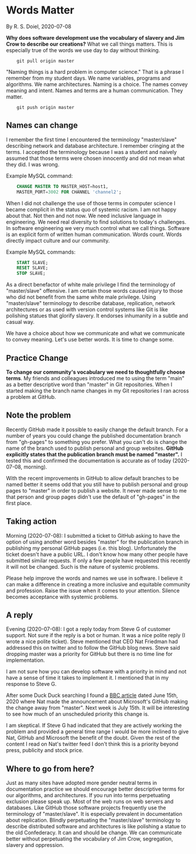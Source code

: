 
# Words Matter

By R. S. Doiel, 2020-07-08

**Why does software development use the vocabulary of slavery and
Jim Crow to describe our creations?** What we call things matters.
This is especially true of the words we use day to day without thinking.

```shell
    git pull origin master
```

"Naming things is a hard problem in computer science." That is
a phrase I remember from my student days. We name variables,
programs and algorithms. We name architectures. Naming is a choice.
The names convey meaning and intent. Names and terms are a human
communication. They matter.

```shell
    git push origin master
```


## Names can change

I remember the first time I encountered the terminology "master/slave"
describing network and database architecture. I remember cringing at
the terms. I accepted the terminology because I was a student and
naively assumed that those terms were chosen innocently and did not
mean what they did. I was wrong.

Example MySQL command:

```sql
    CHANGE MASTER TO MASTER_HOST=host1,
    MASTER_PORT=3002 FOR CHANNEL 'channel2';
```

When I did not challenge the use of those terms in computer science
I became complicit in the status quo of systemic racism. I am not happy
about that. Not then and not now.  We need inclusive language
in engineering. We need real diversity to find solutions to
today's challenges.  In software engineering we very much control what
we call things. Software is an explicit form of written human
communication. Words count. Words directly impact culture and our
community.

Example MySQL commands:

```sql
    START SLAVE;
    RESET SLAVE;
    STOP SLAVE;
```

As a direct benefactor of white male privilege I find the
terminology of "master/slave" offensive.  I am certain those
words caused injury to those who did not benefit from the same white
male privilege.  Using "master/slave" terminology to describe database,
replication, network architectures or as used with version control
systems like Git is like polishing statues that glorify slavery.
It endorses inhumanity in a subtle and casual way.

We have a choice about how we communicate and what we communicate
to convey meaning.  Let's use better words. It is time to change
some.


## Practice Change

**To change our community's vocabulary we need to thoughtfully choose terms**.
My friends and colleagues introduced me to using the term "main" as
a better descriptive word than "master" in Git repositories. When
I started making the branch name changes in my Git repositories I ran
across a problem at GitHub.


## Note the problem

Recently GitHub made it possible to easily change the default branch.
For a number of years you could change the published documentation
branch from "gh-pages" to something you prefer.
What you can't do is change the name of the branch used to publish
personal and group websites.  **GitHub explicitly states that the
publication branch must be named "master".** I tested this and
confirmed the documentation is accurate as of today (2020-07-08, morning).

With the recent improvements in GitHub to allow default branches to
be named better it seems odd that you still have to publish
personal and group pages to "master" in order to publish a website. It
never made sense to me that person and group pages didn't use the default
of "gh-pages" in the first place.


## Taking action

Morning (2020-07-08): I submitted a ticket to GitHub asking to have
the option of using another word besides "master" for the publication
branch in publishing my personal GitHub pages (i.e. this blog).
Unfortunately the ticket doesn't have a public URL. I don't know how many
other people have submitted similar requests. If only a few people
have requested this recently it will not be changed. Such is the nature
of systemic problems.

Please help improve the words and names we use in software.
I believe it can make a difference in creating a more inclusive and
equitable community and profession. Raise the issue when it comes to
your attention. Silence becomes acceptance with systemic problems.

## A reply

Evening (2020-07-08): I got a reply today from Steve G of customer
support. Not sure if the reply is a bot or human.  It was a nice polite
reply (I wrote a nice polite ticket).  Steve mentioned that CEO Nat
Friedman had addressed this on twitter and to follow the GitHub blog
news.  Steve said dropping master was a priority for GitHub but there
is no time line for implementation.

I am not sure how you can develop software with a priority in mind and
not have a sense of time it takes to implement it.  I mentioned that in my
response to Steve G.

After some Duck Duck searching I found a [BBC article](https://www.bbc.com/news/technology-53050955) dated June 15th, 2020 where Nat made the
announcement about Microsoft's GitHub making the change away from "master".
Next week is July 15th. It will be interesting to see how much of an unscheduled priority this change is.

I am skeptical.  If Steve G had indicated that they are actively working
the problem and provided a general time range I would be more inclined to
give Nat, GitHub and Microsoft the benefit of the doubt.  Given the rest
of the content I read on Nat's twitter feed I don't think this is a priority
beyond press, publicity and stock price.


## Where to go from here?

Just as many sites have adopted more gender neutral terms in documentation
practice we should encourage better descriptive terms for our algorithms,
and architectures. If you run into terms perpetuating exclusion please
speak up.  Most of the web runs on web servers and databases.  Like GitHub
those software projects frequently use the terminology of "master/slave".
It is especially prevalent in documentation about replication. Blindly
perpetuating the "master/slave" terminology to describe distributed
software and architectures is like polishing a statue to the old
Confederacy. It can and should be change. We can communicate better
without perpetuating the vocabulary of Jim Crow, segregation, slavery
and oppression.

